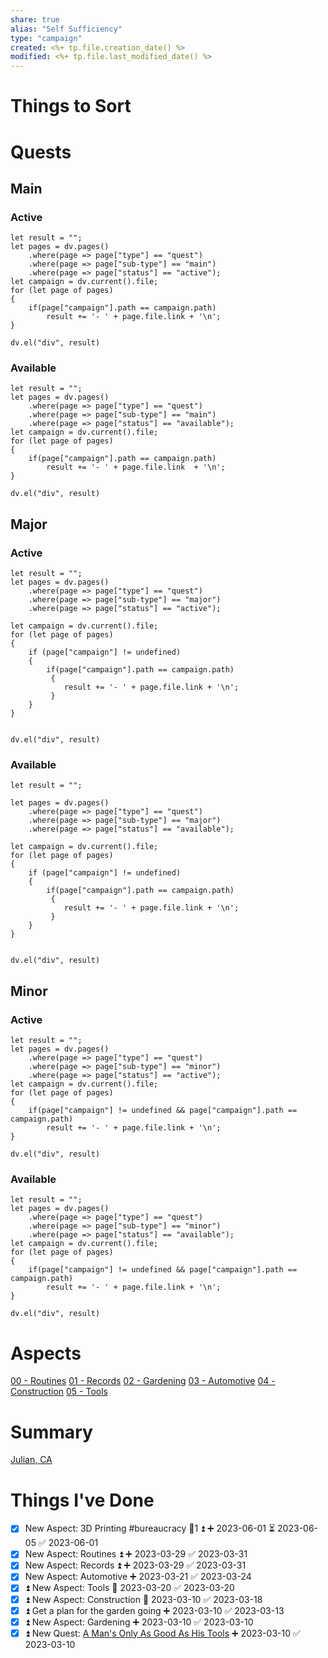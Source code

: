 ```yaml
---
share: true
alias: "Self Sufficiency"
type: "campaign"
created: <%+ tp.file.creation_date() %> 
modified: <%+ tp.file.last_modified_date() %>
---
```


# Things to Sort

# Quests
## Main
### Active
```dataviewjs
let result = "";
let pages = dv.pages()
    .where(page => page["type"] == "quest")
    .where(page => page["sub-type"] == "main")
    .where(page => page["status"] == "active");
let campaign = dv.current().file;
for (let page of pages)
{
	if(page["campaign"].path == campaign.path)
		result += '- ' + page.file.link + '\n';
}
    
dv.el("div", result)
```

### Available
```dataviewjs
let result = "";
let pages = dv.pages()
    .where(page => page["type"] == "quest")
    .where(page => page["sub-type"] == "main")
    .where(page => page["status"] == "available");
let campaign = dv.current().file;
for (let page of pages)
{
	if(page["campaign"].path == campaign.path)
		result += '- ' + page.file.link  + '\n';
}
    
dv.el("div", result)
```
## Major
### Active
```dataviewjs
let result = "";
let pages = dv.pages()
    .where(page => page["type"] == "quest")
    .where(page => page["sub-type"] == "major")
    .where(page => page["status"] == "active");
    
let campaign = dv.current().file;
for (let page of pages)
{
	if (page["campaign"] != undefined)
	{
		if(page["campaign"].path == campaign.path) 
		 {
			result += '- ' + page.file.link + '\n';
		 }
	}
}
	
    
dv.el("div", result)
```
### Available
```dataviewjs
let result = "";

let pages = dv.pages()
    .where(page => page["type"] == "quest")
    .where(page => page["sub-type"] == "major")
    .where(page => page["status"] == "available");
    
let campaign = dv.current().file;
for (let page of pages)
{
	if (page["campaign"] != undefined)
	{
		if(page["campaign"].path == campaign.path)
		 {
			result += '- ' + page.file.link + '\n';
		 }
	}
}
	
    
dv.el("div", result)
```
## Minor
### Active
```dataviewjs
let result = "";
let pages = dv.pages()
    .where(page => page["type"] == "quest")
    .where(page => page["sub-type"] == "minor")
    .where(page => page["status"] == "active");
let campaign = dv.current().file;
for (let page of pages)
{
	if(page["campaign"] != undefined && page["campaign"].path == campaign.path)
		result += '- ' + page.file.link + '\n';
}
    
dv.el("div", result)
```
### Available
```dataviewjs
let result = "";
let pages = dv.pages()
    .where(page => page["type"] == "quest")
    .where(page => page["sub-type"] == "minor")
    .where(page => page["status"] == "available");
let campaign = dv.current().file;
for (let page of pages)
{
	if(page["campaign"] != undefined && page["campaign"].path == campaign.path)
		result += '- ' + page.file.link + '\n';
}
    
dv.el("div", result)
```
# Aspects
[00 - Routines](./00%20-%20Routines.md)
[01 - Records](./01%20-%20Records.md)
[02 - Gardening](./02%20-%20Gardening.md)
[03 - Automotive](./03%20-%20Automotive.md)
[04 - Construction](./04%20-%20Construction.md)
[05 - Tools](./05%20-%20Tools.md)

# Summary
[Julian, CA](./Julian,%20CA.md)

# Things I've Done
- [x] New Aspect: 3D Printing #bureaucracy 🥄1 ⏫ ➕ 2023-06-01 ⏳ 2023-06-05 ✅ 2023-06-01
- [x] New Aspect: Routines ⏫ ➕ 2023-03-29 ✅ 2023-03-31
- [x] New Aspect: Records ⏫ ➕ 2023-03-29 ✅ 2023-03-31
- [x] New Aspect: Automotive ➕ 2023-03-21 ✅ 2023-03-24
- [x] ⏫ New Aspect: Tools 🛫 2023-03-20 ✅ 2023-03-20
- [x] ⏫ New Aspect: Construction 🛫 2023-03-10 ✅ 2023-03-18
- [x] ⏫ Get a plan for the garden going ➕ 2023-03-10 ✅ 2023-03-13
- [x] ⏫ New Aspect: Gardening ➕ 2023-03-10 ✅ 2023-03-10
- [x] ⏫ New Quest: [A Man's Only As Good As His Tools](./A%20Man's%20Only%20As%20Good%20As%20His%20Tools.md) ➕ 2023-03-10 ✅ 2023-03-10
